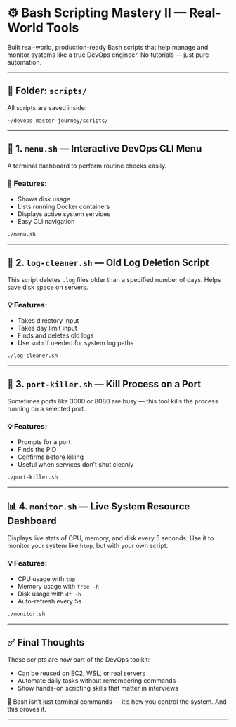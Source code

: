 # ⚙️ Bash Scripting Mastery II — Real-World Tools

Built real-world, production-ready Bash scripts that help manage and monitor systems like a true DevOps engineer. No tutorials — just pure automation.

---

## 📁 Folder: `scripts/`

All scripts are saved inside:

```
~/devops-master-journey/scripts/
```

---

## 📜 1. `menu.sh` — Interactive DevOps CLI Menu

A terminal dashboard to perform routine checks easily.

### 🔧 Features:

* Shows disk usage
* Lists running Docker containers
* Displays active system services
* Easy CLI navigation

```bash
./menu.sh
```

---

## 🧹 2. `log-cleaner.sh` — Old Log Deletion Script

This script deletes `.log` files older than a specified number of days. Helps save disk space on servers.

### 💡 Features:

* Takes directory input
* Takes day limit input
* Finds and deletes old logs
* Use `sudo` if needed for system log paths

```bash
./log-cleaner.sh
```

---

## 🔫 3. `port-killer.sh` — Kill Process on a Port

Sometimes ports like 3000 or 8080 are busy — this tool kills the process running on a selected port.

### 💡 Features:

* Prompts for a port
* Finds the PID
* Confirms before killing
* Useful when services don’t shut cleanly

```bash
./port-killer.sh
```

---

## 📊 4. `monitor.sh` — Live System Resource Dashboard

Displays live stats of CPU, memory, and disk every 5 seconds. Use it to monitor your system like `htop`, but with your own script.

### 💡 Features:

* CPU usage with `top`
* Memory usage with `free -h`
* Disk usage with `df -h`
* Auto-refresh every 5s

```bash
./monitor.sh
```

---

## ✅ Final Thoughts

These scripts are now part of the DevOps toolkit:

* Can be reused on EC2, WSL, or real servers
* Automate daily tasks without remembering commands
* Show hands-on scripting skills that matter in interviews

🧠 Bash isn’t just terminal commands — it’s how you control the system. And this proves it.

---
